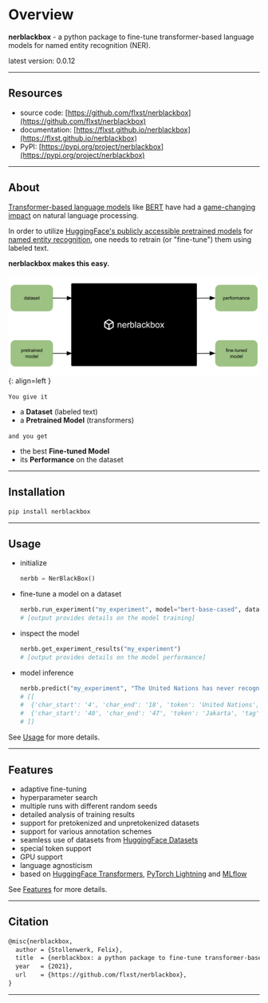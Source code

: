 # Overview

**nerblackbox** - a python package to fine-tune transformer-based language models for named entity recognition (NER).

latest version: 0.0.12

-----------
## Resources

* source code: [https://github.com/flxst/nerblackbox](https://github.com/flxst/nerblackbox)
* documentation: [https://flxst.github.io/nerblackbox](https://flxst.github.io/nerblackbox)
* PyPI: [https://pypi.org/project/nerblackbox](https://pypi.org/project/nerblackbox)

-----------
## About

[Transformer-based language models](https://arxiv.org/abs/1706.03762) like [BERT](https://arxiv.org/abs/1810.04805) have had a [game-changing impact](https://paperswithcode.com/task/language-modelling) on natural language processing.

In order to utilize [HuggingFace's publicly accessible pretrained models](https://huggingface.co/transformers/pretrained_models.html) for
[named entity recognition](https://en.wikipedia.org/wiki/Named-entity_recognition),
one needs to retrain (or "fine-tune") them using labeled text.

**nerblackbox makes this easy.**

![NER Black Box Overview Diagram](images/nerblackbox.png){: align=left }

`You give it`

- a **Dataset** (labeled text)
- a **Pretrained Model** (transformers)

`and you get`

- the best **Fine-tuned Model**
- its **Performance** on the dataset

-----------
## Installation

``` bash
pip install nerblackbox
```

-----------
## Usage

- initialize
    ``` python
    nerbb = NerBlackBox()
    ```

- fine-tune a model on a dataset
    ``` python
    nerbb.run_experiment("my_experiment", model="bert-base-cased", dataset="conll2003")
    # [output provides details on the model training]
    ```

- inspect the model
    ``` python
    nerbb.get_experiment_results("my_experiment")
    # [output provides details on the model performance]
    ```

- model inference
    ``` python
    nerbb.predict("my_experiment", "The United Nations has never recognised Jakarta's move.")  
    # [[
    #  {'char_start': '4', 'char_end': '18', 'token': 'United Nations', 'tag': 'ORG'},
    #  {'char_start': '40', 'char_end': '47', 'token': 'Jakarta', 'tag': 'LOC'}
    # ]]
    ```

See [Usage](usage/getting_started) for more details.

-----------
## Features

* adaptive fine-tuning
* hyperparameter search
* multiple runs with different random seeds
* detailed analysis of training results
* support for pretokenized and unpretokenized datasets
* support for various annotation schemes
* seamless use of datasets from [HuggingFace Datasets](https://huggingface.co/docs/datasets/)
* special token support
* GPU support
* language agnosticism
* based on [HuggingFace Transformers](https://huggingface.co/transformers/), [PyTorch Lightning](https://www.pytorchlightning.ai/) and [MLflow](https://mlflow.org/docs/latest/index.html)

See [Features](features/overview) for more details.


-----------
## Citation

``` tex
@misc{nerblackbox,
  author = {Stollenwerk, Felix},
  title  = {nerblackbox: a python package to fine-tune transformer-based language models for named entity recognition},
  year   = {2021},
  url    = {https://github.com/flxst/nerblackbox},
}
```

-----------